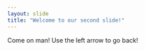 ```yaml
---
layout: slide
title: "Welcome to our second slide!"
---
```

Come on man!
Use the left arrow to go back!
